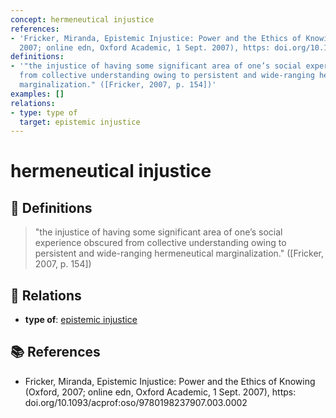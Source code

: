 ```yaml
---
concept: hermeneutical injustice
references:
- 'Fricker, Miranda, Epistemic Injustice: Power and the Ethics of Knowing (Oxford,
  2007; online edn, Oxford Academic, 1 Sept. 2007), https: doi.org/10.1093/acprof:oso/9780198237907.003.0002'
definitions:
- '"the injustice of having some significant area of one’s social experience obscured
  from collective understanding owing to persistent and wide-ranging hermeneutical
  marginalization." ([Fricker, 2007, p. 154])'
examples: []
relations:
- type: type of
  target: epistemic injustice
---
```


# hermeneutical injustice

## 📖 Definitions

> "the injustice of having some significant area of one’s social experience obscured from collective understanding owing to persistent and wide-ranging hermeneutical marginalization." ([Fricker, 2007, p. 154])

## 🔗 Relations

- **type of**: [epistemic injustice](./epistemic-injustice.md)

## 📚 References

- Fricker, Miranda, Epistemic Injustice: Power and the Ethics of Knowing (Oxford, 2007; online edn, Oxford Academic, 1 Sept. 2007), https: doi.org/10.1093/acprof:oso/9780198237907.003.0002
